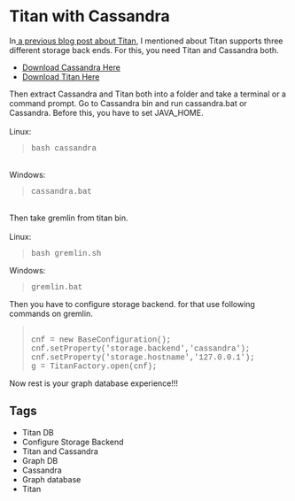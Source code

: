 # Titan with Cassandra

<div dir="ltr" style="text-align: left;" trbidi="on">In<a href="http://www.dedunu.info/2012/12/getting-started-with-titan-graph.html" target="_blank"> a previous blog post about Titan</a>, I mentioned about Titan supports three different storage back ends. For this, you need Titan and Cassandra both.<br /><ul><li><a href="http://cassandra.apache.org/" target="_blank">Download Cassandra Here</a></li><li><a href="http://thinkaurelius.github.com/titan/" target="_blank">Download Titan Here</a></li></ul>Then extract Cassandra and Titan both into a folder and take a terminal or a command prompt. Go to Cassandra bin and run cassandra.bat or Cassandra. Before this, you have to set JAVA_HOME.<br /><br />Linux:<br /><blockquote class="tr_bq"><span style="font-family: &quot;courier new&quot; , &quot;courier&quot; , monospace;">bash cassandra</span></blockquote><br />Windows:<br /><blockquote class="tr_bq"><span style="font-family: &quot;courier new&quot; , &quot;courier&quot; , monospace;">cassandra.bat</span></blockquote><br />Then take gremlin from titan bin.<br /><br />Linux:<br /><blockquote class="tr_bq"><span style="font-family: &quot;courier new&quot; , &quot;courier&quot; , monospace;">bash gremlin.sh</span></blockquote>Windows:<br /><blockquote class="tr_bq"><span style="font-family: &quot;courier new&quot; , &quot;courier&quot; , monospace;">gremlin.bat</span></blockquote>Then you have to configure storage backend. for that use following commands on gremlin.<br /><blockquote class="tr_bq"><br /><span style="font-family: &quot;courier new&quot; , &quot;courier&quot; , monospace;">cnf = new BaseConfiguration();</span><br /><span style="font-family: &quot;courier new&quot; , &quot;courier&quot; , monospace;">cnf.setProperty('storage.backend','cassandra');</span><br /><span style="font-family: &quot;courier new&quot; , &quot;courier&quot; , monospace;">cnf.setProperty('storage.hostname','127.0.0.1');</span><br /><span style="font-family: &quot;courier new&quot; , &quot;courier&quot; , monospace;">g = TitanFactory.open(cnf);</span></blockquote>Now rest is your graph database experience!!! </div>

## Tags

- Titan DB
- Configure Storage Backend
- Titan and Cassandra
- Graph DB
- Cassandra
- Graph database
- Titan
